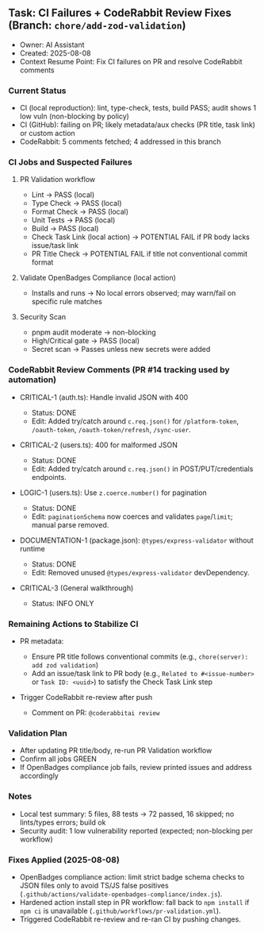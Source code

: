 ## Task: CI Failures + CodeRabbit Review Fixes (Branch: `chore/add-zod-validation`)

- Owner: AI Assistant
- Created: 2025-08-08
- Context Resume Point: Fix CI failures on PR and resolve CodeRabbit comments

### Current Status

- CI (local reproduction): lint, type-check, tests, build PASS; audit shows 1 low vuln (non-blocking by policy)
- CI (GitHub): failing on PR; likely metadata/aux checks (PR title, task link) or custom action
- CodeRabbit: 5 comments fetched; 4 addressed in this branch

### CI Jobs and Suspected Failures

1. PR Validation workflow
   - Lint → PASS (local)
   - Type Check → PASS (local)
   - Format Check → PASS (local)
   - Unit Tests → PASS (local)
   - Build → PASS (local)
   - Check Task Link (local action) → POTENTIAL FAIL if PR body lacks issue/task link
   - PR Title Check → POTENTIAL FAIL if title not conventional commit format

2. Validate OpenBadges Compliance (local action)
   - Installs and runs → No local errors observed; may warn/fail on specific rule matches

3. Security Scan
   - pnpm audit moderate → non-blocking
   - High/Critical gate → PASS (local)
   - Secret scan → Passes unless new secrets were added

### CodeRabbit Review Comments (PR #14 tracking used by automation)

- CRITICAL-1 (auth.ts): Handle invalid JSON with 400
  - Status: DONE
  - Edit: Added try/catch around `c.req.json()` for `/platform-token`, `/oauth-token`, `/oauth-token/refresh`, `/sync-user`.

- CRITICAL-2 (users.ts): 400 for malformed JSON
  - Status: DONE
  - Edit: Added try/catch around `c.req.json()` in POST/PUT/credentials endpoints.

- LOGIC-1 (users.ts): Use `z.coerce.number()` for pagination
  - Status: DONE
  - Edit: `paginationSchema` now coerces and validates `page`/`limit`; manual parse removed.

- DOCUMENTATION-1 (package.json): `@types/express-validator` without runtime
  - Status: DONE
  - Edit: Removed unused `@types/express-validator` devDependency.

- CRITICAL-3 (General walkthrough)
  - Status: INFO ONLY

### Remaining Actions to Stabilize CI

- PR metadata:
  - Ensure PR title follows conventional commits (e.g., `chore(server): add zod validation`)
  - Add an issue/task link to PR body (e.g., `Related to #<issue-number>` or `Task ID: <uuid>`) to satisfy the Check Task Link step

- Trigger CodeRabbit re-review after push
  - Comment on PR: `@coderabbitai review`

### Validation Plan

- After updating PR title/body, re-run PR Validation workflow
- Confirm all jobs GREEN
- If OpenBadges compliance job fails, review printed issues and address accordingly

### Notes

- Local test summary: 5 files, 88 tests → 72 passed, 16 skipped; no lints/types errors; build ok
- Security audit: 1 low vulnerability reported (expected; non-blocking per workflow)

### Fixes Applied (2025-08-08)

- OpenBadges compliance action: limit strict badge schema checks to JSON files only to avoid TS/JS false positives (`.github/actions/validate-openbadges-compliance/index.js`).
- Hardened action install step in PR workflow: fall back to `npm install` if `npm ci` is unavailable (`.github/workflows/pr-validation.yml`).
- Triggered CodeRabbit re-review and re-ran CI by pushing changes.
